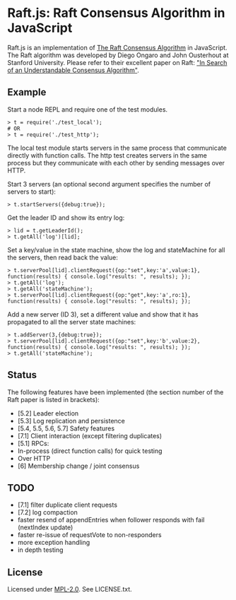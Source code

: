 # Raft.js: Raft Consensus Algorithm in JavaScript

Raft.js is an implementation of [The Raft Consensus
Algorithm](http://raftconsensus.github.io/) in JavaScript. The Raft
algorithm was developed by Diego Ongaro and John Ousterhout at
Stanford University. Please refer to their excellent paper on Raft:
["In Search of an Understandable Consensus
Algorithm"](https://raft.github.io/raft.pdf).


## Example

Start a node REPL and require one of the test modules.

    > t = require('./test_local');
    # OR
    > t = require('./test_http');

The local test module starts servers in the same process that
communicate directly with function calls. The http test creates
servers in the same process but they communicate with each other by
sending messages over HTTP.

Start 3 servers (an optional second argument specifies the number of
servers to start):

    > t.startServers({debug:true});

Get the leader ID and show its entry log:

    > lid = t.getLeaderId();
    > t.getAll('log')[lid];

Set a key/value in the state machine, show the log and
stateMachine for all the servers, then read back the value:

    > t.serverPool[lid].clientRequest({op:"set",key:'a',value:1}, function(results) { console.log("results: ", results); });
    > t.getAll('log');
    > t.getAll('stateMachine');
    > t.serverPool[lid].clientRequest({op:"get",key:'a',ro:1}, function(results) { console.log("results: ", results); });

Add a new server (ID 3), set a different value and show that it
has propagated to all the server state machines:

    > t.addServer(3,{debug:true});
    > t.serverPool[lid].clientRequest({op:"set",key:'b',value:2}, function(results) { console.log("results: ", results); });
    > t.getAll('stateMachine');

## Status

The following features have been implemented (the section number of
the Raft paper is listed in brackets):

* [5.2] Leader election
* [5.3] Log replication and persistence
* [5.4, 5.5, 5.6, 5.7] Safety features
* [7.1] Client interaction (except filtering duplicates)
* [5.1] RPCs:
 * In-process (direct function calls) for quick testing
 * Over HTTP
* [6] Membership change / joint consensus

## TODO

* [7.1] filter duplicate client requests
* [7.2] log compaction
* faster resend of appendEntries when follower responds with fail
  (nextIndex update)
* faster re-issue of requestVote to non-responders
* more exception handling
* in depth testing


## License

Licensed under [MPL-2.0](http://www.mozilla.org/MPL/2.0/). See
LICENSE.txt.
